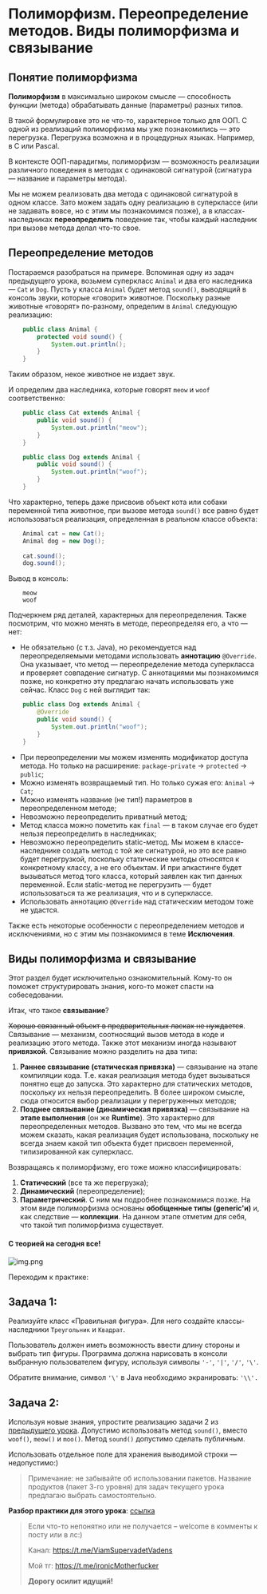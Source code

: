 # Полиморфизм. Переопределение методов. Виды полиморфизма и связывание

## Понятие полиморфизма

**Полиморфизм** в максимально широком смысле — способность функции (метода) обрабатывать данные (параметры) разных
типов.

В такой формулировке это не что-то, характерное только для ООП. С одной из реализаций полиморфизма мы уже
познакомились — это перегрузка. Перегрузка возможна и в процедурных языках. Например, в C или Pascal.

В контексте ООП-парадигмы, полиморфизм — возможность реализации различного поведения в методах с одинаковой сигнатурой
(сигнатура — название и параметры метода).

Мы не можем реализовать два метода с одинаковой сигнатурой в одном классе. Зато можем задать одну реализацию в
суперклассе (или не задавать вовсе, но с этим мы познакомимся позже), а в классах-наследниках **переопределить** 
поведение так, чтобы каждый наследник при вызове метода делал что-то свое.

## Переопределение методов

Постараемся разобраться на примере. Вспоминая одну из задач предыдущего урока, возьмем суперкласс `Animal` и два его
наследника — `Cat` и `Dog`. Пусть у класса `Animal` будет метод `sound()`, выводящий в консоль звуки, которые «говорит»
животное. Поскольку разные животные «говорят» по-разному, определим в `Animal` следующую реализацию:

```java
    public class Animal {
        protected void sound() {
            System.out.println();
        }
    }
```

Таким образом, некое животное не издает звук.

И определим два наследника, которые говорят `meow` и `woof` соответственно:

```java
    public class Cat extends Animal {
        public void sound() {
            System.out.println("meow");
        }
    }

    public class Dog extends Animal {
        public void sound() {
            System.out.println("woof");
        }
    }
```

Что характерно, теперь даже присвоив объект кота или собаки переменной типа животное, при вызове метода `sound()` все
равно будет использоваться реализация, определенная в реальном классе объекта:

```java
    Animal cat = new Cat();
    Animal dog = new Dog();
    
    cat.sound();
    dog.sound();
```

Вывод в консоль:

```
    meow
    woof
```

Подчеркнем ряд деталей, характерных для переопределения. Также посмотрим, что можно менять в методе, переопределяя его,
а что — нет:

- Не обязательно (с т.з. Java), но рекомендуется над переопределяемыми методами использовать **аннотацию** `@Override`.
  Она указывает, что метод — переопределение метода суперкласса и проверяет совпадение сигнатур. С аннотациями мы
  познакомимся позже, но конкретно эту предлагаю начать использовать уже сейчас. Класс `Dog` с ней выглядит так:

```java
    public class Dog extends Animal {
        @Override
        public void sound() {
            System.out.println("woof");
        }
    }
```

- При переопределении мы можем изменять модификатор доступа метода. Но только на расширение:
  `package-private` → `protected` → `public`;
- Можно изменять возвращаемый тип. Но только сужая его: `Animal` → `Cat`;
- Можно изменять название (не тип!) параметров в переопределенном методе;
- Невозможно переопределить приватный метод;
- Метод класса можно пометить как `final` — в таком случае его будет нельзя переопределить в наследниках;
- Невозможно переопределить static-метод. Мы можем в классе-наследнике создать метод с той же сигнатурой, но это все
  равно будет перегрузкой, поскольку статические методы относятся к конкретному классу, а не его объектам. И при
  апкастинге будет вызываться метод того класса, который заявлен как тип данных переменной. Если static-метод не
  перегрузить — будет использоваться та же реализация, что и в суперклассе.
- Использовать аннотацию `@Override` над статическим методом тоже не удастся.

Также есть некоторые особенности с переопределением методов и исключениями, но с этим мы познакомимся в теме 
**Исключения**.

## Виды полиморфизма и связывание

Этот раздел будет исключительно ознакомительный. Кому-то он поможет структурировать знания, кого-то может спасти на
собеседовании.

Итак, что такое **связывание**?

~~Хорошо связанный объект в предварительных ласках не нуждается~~. Связывание — механизм, соотносящий вызов метода в
коде и реализацию этого метода. Также этот механизм иногда называют **привязкой**. Связывание можно разделить на два
типа:

1. **Раннее связывание (статическая привязка)** — связывание на этапе компиляции кода. Т.е. какая реализация метода
   будет вызываться понятно еще до запуска. Это характерно для статических методов, поскольку их нельзя переопределить.
   В более широком смысле, сюда относится выбор реализации у перегруженных методов;
2. **Позднее связывание (динамическая привязка)** — связывание на **этапе выполнения** (он же **Runtime**). Это
   характерно для переопределенных методов. Вызвано это тем, что мы не всегда можем сказать, какая реализация будет
   использована, поскольку не всегда знаем какой тип объекта будет присвоен переменной, типизированной как суперкласс.

Возвращаясь к полиморфизму, его тоже можно классифицировать:

1. **Статический** (все та же перегрузка);
2. **Динамический** (переопределение);
3. **Параметрический**. С ним мы подробнее познакомимся позже. На этом виде полиморфизма основаны **обобщенные типы 
   (generic'и)** и, как следствие — **коллекции**. На данном этапе отметим для себя, что такой тип полиморфизма
   существует.

#### С теорией на сегодня все!

![img.png](../../../commonmedia/defaultFooter.jpg)

Переходим к практике:

## Задача 1:

Реализуйте класс «Правильная фигура». Для него создайте классы-наследники `Треугольник` и `Квадрат`.

Пользователь должен иметь возможность ввести длину стороны и выбрать тип фигуры. Программа должна нарисовать в консоли
выбранную пользователем фигуру, используя символы `'-'`, `'|'`, `'/'`, `'\'`.

Обратите внимание, символ `'\'` в Java необходимо экранировать: `'\\'.`

## Задача 2:

Используя новые знания, упростите реализацию задачи 2 из 
[предыдущего урока](https://github.com/KFalcon2022/lessons/blob/master/lessons/java-core/013/Inheritance.%20Keywords%20extends%20and%20super.%20Access%20modifier%20protected.md). 
Допустимо использовать метод `sound()`, вместо `woof()`, `meow()` и `moo()`. 
Метод `sound()` допустимо сделать публичным.

Использовать отдельное поле для хранения выводимой строки — недопустимо:)

> Примечание: не забывайте об использовании пакетов. Название продуктов (пакет 3-го уровня) для задач текущего урока
> предлагаю выбрать самостоятельно.

**Разбор практики для этого урока**:
[ссылка](https://github.com/KFalcon2022/practical-tasks/tree/master/src/com/walking/lesson14_polymorphism)

> Если что-то непонятно или не получается – welcome в комменты к посту или в лс:)
>
> Канал: https://t.me/ViamSupervadetVadens
>
> Мой тг: https://t.me/ironicMotherfucker
>
> **Дорогу осилит идущий!**
